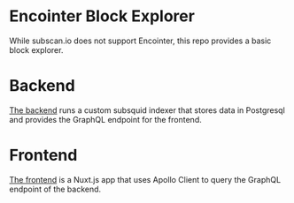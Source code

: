 # Encointer Block Explorer

While subscan.io does not support Encointer, this repo provides a basic block explorer.

# Backend

[The backend](./backend/README.md) runs a custom subsquid indexer that stores data in Postgresql and provides the GraphQL endpoint for the frontend.

# Frontend

[The frontend](./frontend/README.md) is a Nuxt.js app that uses Apollo Client to query the GraphQL endpoint of the backend.
